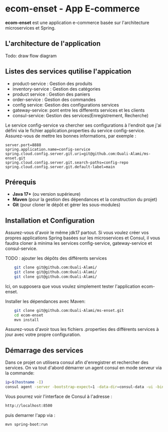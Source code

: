 # ecom-enset - App E-commerce

**ecom-enset** est une application e-commerce basée sur l'architecture microservices et Spring.

## L'architecture de l'application 
  Todo: draw flow diagram
## Listes des services qutilise l'appication

- product-service : Gestion des produits
- inventory-service : Gestion des catégories
- product service : Gestion des paniers
- order-service  : Gestion des commandes
- config service: Gestion des configurations services
- gateway-service: pont entre les differents services et les clients
- consul-service: Gestion des services(Enregistrement, Recherche) 

Le service config-service va chercher ses configurations à l'endroit que j'ai défini via le fichier application.properties du service config-service. Assurez-vous de mettre les bonnes informations, par exemple :

```properties
server.port=8888
spring.application.name=config-service
spring.cloud.config.server.git.uri=git@github.com:Ouali-Alami/ms-enset.git
spring.cloud.config.server.git.search-paths=config-repo
spring.cloud.config.server.git.default-label=main
```
## Prérequis

- **Java 17+** (ou version supérieure)
- **Maven** (pour la gestion des dépendances et la construction du projet)
- **Git** (pour cloner le dépôt et gérer les sous-modules)

## Installation et Configuration

Assurez-vous d'avoir le même jdk17 partout.
Si vous voulez créer vos propres applications Spring basées sur les microservices et Consul, il vous faudra cloner à minima les services config-service, gateway-service et consul-service.

TODO : ajouter les dépôts des différents services
```bash
    git clone git@github.com:Ouali-Alami/
    git clone git@github.com:Ouali-Alami/
    git clone git@github.com:Ouali-Alami/
```

Ici, on supposera que vous voulez simplement tester l'application ecom-enset.

Installer les dépendances avec Maven:

```bash
    git clone git@github.com:Ouali-Alami/ms-enset.git
    cd ecom-enset
    mvn install
```
Assurez-vous d'avoir tous les fichiers .properties des différents services à jour avec votre propre configuration.

## Démarrage des services 
Dans ce projet on utilisera consul afin d'enregistrer et rechercher des services.
On va tout d'abord démarrer un agent consul en mode serveur via la commande:
```bash
ip=$(hostname -I)
consul agent -server -bootstrap-expect=1 -data-dir=consul-data -ui -bind="$ip"
```
Vous pourrez voir l'interface de Consul à l'adresse :
```bash
http://localhost:8500
```
puis demarrer l'app via :
```bash
mvn spring-boot:run
```







